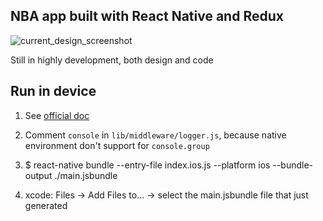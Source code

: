 ## NBA app built with React Native and Redux

![current_design_screenshot](https://cloud.githubusercontent.com/assets/5305874/11449716/3cc44c84-95bb-11e5-8955-b1b16a608951.png)

Still in highly development, both design and code

## Run in device
1. See [official doc](http://facebook.github.io/react-native/docs/running-on-device-ios.html#using-offline-bundle)

1. Comment `console` in `lib/middleware/logger.js`, because native environment don't support for `console.group`

2. $ react-native bundle --entry-file index.ios.js --platform ios --bundle-output ./main.jsbundle

3. xcode: Files -> Add Files to... -> select the main.jsbundle file that just generated